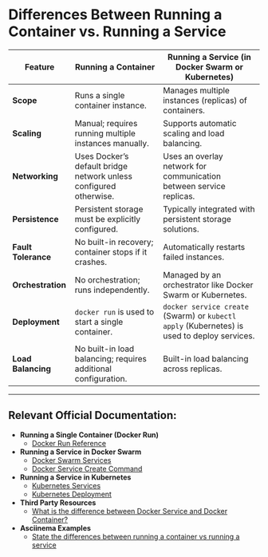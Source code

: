 # Differences Between Running a Container vs. Running a Service

| Feature               | Running a Container                      | Running a Service (in Docker Swarm or Kubernetes) |
|----------------------|--------------------------------|----------------------------------------|
| **Scope**            | Runs a single container instance. | Manages multiple instances (replicas) of containers. |
| **Scaling**          | Manual; requires running multiple instances manually. | Supports automatic scaling and load balancing. |
| **Networking**       | Uses Docker’s default bridge network unless configured otherwise. | Uses an overlay network for communication between service replicas. |
| **Persistence**      | Persistent storage must be explicitly configured. | Typically integrated with persistent storage solutions. |
| **Fault Tolerance**  | No built-in recovery; container stops if it crashes. | Automatically restarts failed instances. |
| **Orchestration**    | No orchestration; runs independently. | Managed by an orchestrator like Docker Swarm or Kubernetes. |
| **Deployment**       | `docker run` is used to start a single container. | `docker service create` (Swarm) or `kubectl apply` (Kubernetes) is used to deploy services. |
| **Load Balancing**   | No built-in load balancing; requires additional configuration. | Built-in load balancing across replicas. |

---

## Relevant Official Documentation:

- **Running a Single Container (Docker Run)**
  - [Docker Run Reference](https://docs.docker.com/engine/reference/run/)
- **Running a Service in Docker Swarm**
  - [Docker Swarm Services](https://docs.docker.com/engine/swarm/how-swarm-mode-works/)
  - [Docker Service Create Command](https://docs.docker.com/engine/reference/commandline/service_create/)
- **Running a Service in Kubernetes**
  - [Kubernetes Services](https://kubernetes.io/docs/concepts/services-networking/service/)
  - [Kubernetes Deployment](https://kubernetes.io/docs/concepts/workloads/controllers/deployment/)
- **Third Party Resources**
  - [What is the difference between Docker Service and Docker Container?](https://stackoverflow.com/questions/43408493/what-is-the-difference-between-docker-service-and-docker-container/43408904#43408904)
- **Asciinema Examples**
  - [State the differences between running a container vs running a service](https://github.com/DevOps-Academy-Org/dca-prep-guide/blob/master/Domain_1_Orchestration/State_the_differences_between_running_a_container_vs_running_a_service.md)
